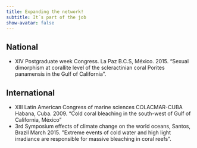 ```yaml
---
title: Expanding the network!
subtitle: It´s part of the job
show-avatar: false
---
```


## National
 * XIV Postgraduate week Congress. La Paz B.C.S, México. 2015. “Sexual dimorphism at corallite level of the scleractinian coral Porites panamensis in the Gulf of California”. 

## International 
 * XIII Latin American Congress of marine sciences COLACMAR-CUBA Habana, Cuba. 2009. “Cold coral bleaching in the south-west of Gulf of California, México” 
 * 3rd Symposium effects of climate change on the world oceans, Santos, Brazil March 2015. "Extreme events of cold water and high light irradiance are responsible for massive bleaching in coral reefs”.

